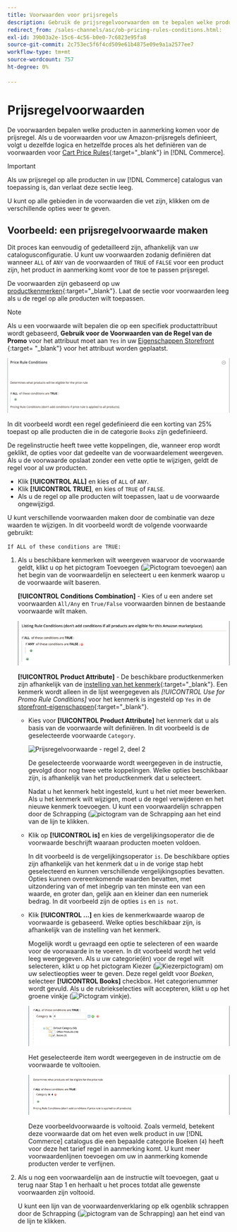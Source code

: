 ```yaml
---
title: Voorwaarden voor prijsregels
description: Gebruik de prijsregelvoorwaarden om te bepalen welke producten in aanmerking komen voor de prijsregel voor aanbiedingen.
redirect_from: /sales-channels/asc/ob-pricing-rules-conditions.html: 
exl-id: 39b03a2e-15c6-4c56-b0e0-7c6823e95fa8
source-git-commit: 2c753ec5f6f4cd509e61b4875e09e9a1a2577ee7
workflow-type: tm+mt
source-wordcount: 757
ht-degree: 0%

---
```


# Prijsregelvoorwaarden

De voorwaarden bepalen welke producten in aanmerking komen voor de prijsregel. Als u de voorwaarden voor uw Amazon-prijsregels definieert, volgt u dezelfde logica en hetzelfde proces als het definiëren van de voorwaarden voor [Cart Price Rules](https://docs.magento.com/user-guide/marketing/price-rules-cart.html){:target=&quot;_blank&quot;} in [!DNL Commerce].

>[!IMPORTANT]
>
>Als uw prijsregel op alle producten in uw [!DNL Commerce] catalogus van toepassing is, dan verlaat deze sectie leeg.

U kunt op alle gebieden in de voorwaarden die vet zijn, klikken om de verschillende opties weer te geven.

## Voorbeeld: een prijsregelvoorwaarde maken

Dit proces kan eenvoudig of gedetailleerd zijn, afhankelijk van uw catalogusconfiguratie. U kunt uw voorwaarden zodanig definiëren dat wanneer `ALL` of `ANY` van de voorwaarden of `TRUE` of `FALSE` voor een product zijn, het product in aanmerking komt voor de toe te passen prijsregel.

De voorwaarden zijn gebaseerd op uw [productkenmerken](https://docs.magento.com/user-guide/catalog/product-attributes.html){:target=&quot;_blank&quot;}. Laat de sectie voor voorwaarden leeg als u de regel op alle producten wilt toepassen.

>[!NOTE]
>
>Als u een voorwaarde wilt bepalen die op een specifiek productattribuut wordt gebaseerd, **Gebruik voor de Voorwaarden van de Regel van de Promo** voor het attribuut moet aan `Yes` in uw [Eigenschappen Storefront ](https://docs.magento.com/user-guide/stores/attribute-product-create.html){:target= &quot;_blank&quot;} voor het attribuut worden geplaatst.

![Prijsregelvoorwaarde - regel 1](assets/ob-price-rules-condition-1.png)

In dit voorbeeld wordt een regel gedefinieerd die een korting van 25% toepast op alle producten die in de categorie `Books` zijn gedefinieerd.

De regelinstructie heeft twee vette koppelingen, die, wanneer erop wordt geklikt, de opties voor dat gedeelte van de voorwaardelement weergeven. Als u de voorwaarde opslaat zonder een vette optie te wijzigen, geldt de regel voor al uw producten.

- Klik **[!UICONTROL ALL]** en kies of `ALL` of `ANY`.
- Klik **[!UICONTROL TRUE]**, en kies of `TRUE` of `FALSE`.
- Als u de regel op alle producten wilt toepassen, laat u de voorwaarde ongewijzigd.

U kunt verschillende voorwaarden maken door de combinatie van deze waarden te wijzigen. In dit voorbeeld wordt de volgende voorwaarde gebruikt:

`If ALL of these conditions are TRUE:`

1. Als u beschikbare kenmerken wilt weergeven waarvoor de voorwaarde geldt, klikt u op het pictogram Toevoegen (![Pictogram toevoegen](assets/btn-add-grn.png)) aan het begin van de voorwaardelijn en selecteert u een kenmerk waarop u de voorwaarde wilt baseren.

   **[!UICONTROL Conditions Combination]** - Kies of u een andere set voorwaarden  `All/Any` en  `True/False` voorwaarden binnen de bestaande voorwaarde wilt maken.

   ![Combinatie van prijsregelvoorwaarden](assets/ob-conditions-combinations.png)

   **[!UICONTROL Product Attribute]** - De beschikbare productkenmerken zijn afhankelijk van de  [instelling van het kenmerk](https://docs.magento.com/user-guide/stores/attribute-product-create.html){:target=&quot;_blank&quot;}. Een kenmerk wordt alleen in de lijst weergegeven als *[!UICONTROL Use for Promo Rule Conditions]* voor het kenmerk is ingesteld op `Yes` in de [storefront-eigenschappen](https://docs.magento.com/user-guide/stores/attribute-product-create.html){:target=&quot;_blank&quot;}.

   - Kies voor **[!UICONTROL Product Attribute]** het kenmerk dat u als basis van de voorwaarde wilt definiëren. In dit voorbeeld is de geselecteerde voorwaarde `Category`.

      ![Prijsregelvoorwaarde - regel 2, deel 2](assets/ob-price-rule-condition-2.png)

      De geselecteerde voorwaarde wordt weergegeven in de instructie, gevolgd door nog twee vette koppelingen. Welke opties beschikbaar zijn, is afhankelijk van het productkenmerk dat u selecteert.

      Nadat u het kenmerk hebt ingesteld, kunt u het niet meer bewerken. Als u het kenmerk wilt wijzigen, moet u de regel verwijderen en het nieuwe kenmerk toevoegen. U kunt een voorwaardelijn schrappen door de Schrapping (![pictogram van de Schrapping](assets/btn-del-red.png) aan het eind van de lijn te klikken.

   - Klik op **[!UICONTROL is]** en kies de vergelijkingsoperator die de voorwaarde beschrijft waaraan producten moeten voldoen.

      In dit voorbeeld is de vergelijkingsoperator `is`. De beschikbare opties zijn afhankelijk van het kenmerk dat u in de vorige stap hebt geselecteerd en kunnen verschillende vergelijkingsopties bevatten. Opties kunnen overeenkomende waarden bevatten, met uitzondering van of met inbegrip van ten minste een van een waarde, en groter dan, gelijk aan en kleiner dan een numeriek bedrag. In dit voorbeeld zijn de opties `is` en `is not`.

   - Klik **[!UICONTROL ...]** en kies de kenmerkwaarde waarop de voorwaarde is gebaseerd. Welke opties beschikbaar zijn, is afhankelijk van de instelling van het kenmerk.

      Mogelijk wordt u gevraagd een optie te selecteren of een waarde voor de voorwaarde in te voeren. In dit voorbeeld wordt het veld leeg weergegeven. Als u uw categorie(ën) voor de regel wilt selecteren, klikt u op het pictogram Kiezer (![Kiezerpictogram](assets/btn-chooser.png)) om uw selectieopties weer te geven. Deze regel geldt voor _Boeken_, selecteer **[!UICONTROL Books]** checkbox. Het categorienummer wordt gevuld. Als u de rubriekselecties wilt accepteren, klikt u op het groene vinkje (![Pictogram vinkje](assets/btn-check-mark-green.png)).

      ![Prijsregelvoorwaarde - regel 2, deel 3](assets/ob-price-rule-condition-3.png)

      Het geselecteerde item wordt weergegeven in de instructie om de voorwaarde te voltooien.

      ![Prijsregelvoorwaarde - regel 2, deel 4](assets/ob-price-rule-condition-4.png)

      Deze voorbeeldvoorwaarde is voltooid. Zoals vermeld, betekent deze voorwaarde dat om het even welk product in uw [!DNL Commerce] catalogus die een bepaalde categorie Boeken (`4`) heeft voor deze het tarief regel in aanmerking komt. U kunt meer voorwaardenlijnen toevoegen om uw in aanmerking komende producten verder te verfijnen.

1. Als u nog een voorwaardelijn aan de instructie wilt toevoegen, gaat u terug naar Stap 1 en herhaalt u het proces totdat alle gewenste voorwaarden zijn voltooid.

   U kunt een lijn van de voorwaardenverklaring op elk ogenblik schrappen door de Schrapping (![pictogram van de Schrapping](assets/btn-del-red.png)) aan het eind van de lijn te klikken.
